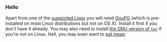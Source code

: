 ### Hello

Apart from one of the [supported Lisps][61] you will need [GnuPG][62] (which is  pre-installed on most Linux distributions but not on OS X). Install it first if you don't have it already. You may also need to install [the GNU version of `tar`][63] if you're not on Linux. Hell, you may even want to [eat mean][64].

   [61]: #asdf-install
   [62]: http://www.gnupg.org/
   [63]: http://www.gnu.org/software/tar/tar.html
   [64]: index.html#asdf-install
